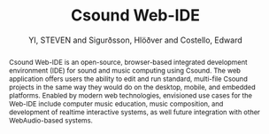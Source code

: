 ---
title: "Csound Web-IDE"
abstract: "Csound Web-IDE is an open-source, browser-based integrated development environment (IDE) for sound and music computing using Csound. The web application offers users the ability to edit and run standard, multi-file Csound projects in the same way they would do on the desktop, mobile, and embedded platforms. Enabled by modern web technologies, envisioned use cases for the Web-IDE include computer music education, music composition, and development of realtime interactive systems, as well future integration with other WebAudio-based systems."
address: "Trondheim"
booktitle: "Proceedings of the International Web Audio Conference 2019"
editor: ""
month: "December"
publisher: "NTNU"
series: "WAC'19"
pages: ""
ID: "47"
author: "YI, STEVEN and Sigurðsson, Hlöðver  and Costello, Edward"
webAuthor: "STEVEN YI, Hlöðver  Sigurðsson, Edward Costello"
track: "Paper"
year: "2019"
tags: year2019
media: "https://youtu.be/4uhqIf0nshQ"
pdflink: "/_data/papers/pdf/2019/2019_47.pdf"
ISSN: ""
---